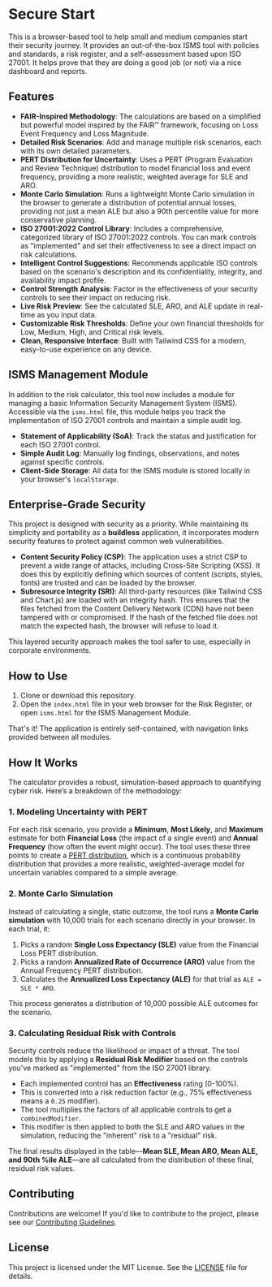 # Secure Start

This is a browser-based tool to help small and medium companies start their security journey. It provides an out-of-the-box ISMS tool with policies and standards, a risk register, and a self-assessment based upon ISO 27001. It helps prove that they are doing a good job (or not) via a nice dashboard and reports.

## Features

*   **FAIR-Inspired Methodology**: The calculations are based on a simplified but powerful model inspired by the FAIR™ framework, focusing on Loss Event Frequency and Loss Magnitude.
*   **Detailed Risk Scenarios**: Add and manage multiple risk scenarios, each with its own detailed parameters.
*   **PERT Distribution for Uncertainty**: Uses a PERT (Program Evaluation and Review Technique) distribution to model financial loss and event frequency, providing a more realistic, weighted average for SLE and ARO.
*   **Monte Carlo Simulation**: Runs a lightweight Monte Carlo simulation in the browser to generate a distribution of potential annual losses, providing not just a mean ALE but also a 90th percentile value for more conservative planning.
*   **ISO 27001:2022 Control Library**: Includes a comprehensive, categorized library of ISO 27001:2022 controls. You can mark controls as "implemented" and set their effectiveness to see a direct impact on risk calculations.
*   **Intelligent Control Suggestions**: Recommends applicable ISO controls based on the scenario's description and its confidentiality, integrity, and availability impact profile.
*   **Control Strength Analysis**: Factor in the effectiveness of your security controls to see their impact on reducing risk.
*   **Live Risk Preview**: See the calculated SLE, ARO, and ALE update in real-time as you input data.
*   **Customizable Risk Thresholds**: Define your own financial thresholds for Low, Medium, High, and Critical risk levels.
*   **Clean, Responsive Interface**: Built with Tailwind CSS for a modern, easy-to-use experience on any device.

## ISMS Management Module

In addition to the risk calculator, this tool now includes a module for managing a basic Information Security Management System (ISMS). Accessible via the `isms.html` file, this module helps you track the implementation of ISO 27001 controls and maintain a simple audit log.

*   **Statement of Applicability (SoA)**: Track the status and justification for each ISO 27001 control.
*   **Simple Audit Log**: Manually log findings, observations, and notes against specific controls.
*   **Client-Side Storage**: All data for the ISMS module is stored locally in your browser's `localStorage`.

## Enterprise-Grade Security

This project is designed with security as a priority. While maintaining its simplicity and portability as a **buildless** application, it incorporates modern security features to protect against common web vulnerabilities.

*   **Content Security Policy (CSP)**: The application uses a strict CSP to prevent a wide range of attacks, including Cross-Site Scripting (XSS). It does this by explicitly defining which sources of content (scripts, styles, fonts) are trusted and can be loaded by the browser.
*   **Subresource Integrity (SRI)**: All third-party resources (like Tailwind CSS and Chart.js) are loaded with an integrity hash. This ensures that the files fetched from the Content Delivery Network (CDN) have not been tampered with or compromised. If the hash of the fetched file does not match the expected hash, the browser will refuse to load it.

This layered security approach makes the tool safer to use, especially in corporate environments.

## How to Use

1.  Clone or download this repository.
2.  Open the `index.html` file in your web browser for the Risk Register, or open `isms.html` for the ISMS Management Module.

That's it! The application is entirely self-contained, with navigation links provided between all modules.

## How It Works

The calculator provides a robust, simulation-based approach to quantifying cyber risk. Here’s a breakdown of the methodology:

### 1. Modeling Uncertainty with PERT

For each risk scenario, you provide a **Minimum**, **Most Likely**, and **Maximum** estimate for both **Financial Loss** (the impact of a single event) and **Annual Frequency** (how often the event might occur). The tool uses these three points to create a [PERT distribution](https://en.wikipedia.org/wiki/PERT_distribution), which is a continuous probability distribution that provides a more realistic, weighted-average model for uncertain variables compared to a simple average.

### 2. Monte Carlo Simulation

Instead of calculating a single, static outcome, the tool runs a **Monte Carlo simulation** with 10,000 trials for each scenario directly in your browser. In each trial, it:
1.  Picks a random **Single Loss Expectancy (SLE)** value from the Financial Loss PERT distribution.
2.  Picks a random **Annualized Rate of Occurrence (ARO)** value from the Annual Frequency PERT distribution.
3.  Calculates the **Annualized Loss Expectancy (ALE)** for that trial as `ALE = SLE * ARO`.

This process generates a distribution of 10,000 possible ALE outcomes for the scenario.

### 3. Calculating Residual Risk with Controls

Security controls reduce the likelihood or impact of a threat. The tool models this by applying a **Residual Risk Modifier** based on the controls you've marked as "implemented" from the ISO 27001 library.

*   Each implemented control has an **Effectiveness** rating (0-100%).
*   This is converted into a risk reduction factor (e.g., 75% effectiveness means a `0.25` modifier).
*   The tool multiplies the factors of all applicable controls to get a `combinedModifier`.
*   This modifier is then applied to both the SLE and ARO values in the simulation, reducing the "inherent" risk to a "residual" risk.

The final results displayed in the table—**Mean SLE, Mean ARO, Mean ALE, and 90th %ile ALE**—are all calculated from the distribution of these final, residual risk values.

## Contributing

Contributions are welcome! If you'd like to contribute to the project, please see our [Contributing Guidelines](CONTRIBUTING.md).

## License

This project is licensed under the MIT License. See the [LICENSE](LICENSE) file for details.
